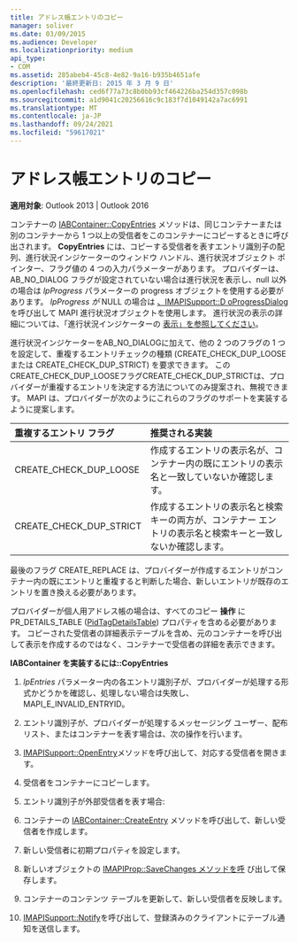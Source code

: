 ```yaml
---
title: アドレス帳エントリのコピー
manager: soliver
ms.date: 03/09/2015
ms.audience: Developer
ms.localizationpriority: medium
api_type:
- COM
ms.assetid: 285abeb4-45c8-4e82-9a16-b935b4651afe
description: '最終更新日: 2015 年 3 月 9 日'
ms.openlocfilehash: ced6f77a73c8b0bb93cf464226ba254d357c098b
ms.sourcegitcommit: a1d9041c20256616c9c183f7d1049142a7ac6991
ms.translationtype: MT
ms.contentlocale: ja-JP
ms.lasthandoff: 09/24/2021
ms.locfileid: "59617021"
---
```

# <a name="copying-address-book-entries"></a>アドレス帳エントリのコピー

  
  
**適用対象**: Outlook 2013 | Outlook 2016 
  
コンテナーの [IABContainer::CopyEntries](iabcontainer-copyentries.md) メソッドは、同じコンテナーまたは別のコンテナーから 1 つ以上の受信者をこのコンテナーにコピーするときに呼び出されます。 **CopyEntries** には、コピーする受信者を表すエントリ識別子の配列、進行状況インジケーターのウィンドウ ハンドル、進行状況オブジェクト ポインター、フラグ値の 4 つの入力パラメーターがあります。 プロバイダーは、AB_NO_DIALOG フラグが設定されていない場合は進行状況を表示し、null 以外の場合は  _lpProgress_ パラメーターの progress オブジェクトを使用する必要があります。 _lpProgress が_ NULL の場合は [、IMAPISupport::D oProgressDialog](imapisupport-doprogressdialog.md)を呼び出して MAPI 進行状況オブジェクトを使用します。 進行状況の表示の詳細については、「進行状況インジケーターの [表示」を参照してください](mapi-progress-indicators.md)。
  
進行状況インジケーターをAB_NO_DIALOGに加えて、他の 2 つのフラグの 1 つを設定して、重複するエントリチェックの種類 (CREATE_CHECK_DUP_LOOSE または CREATE_CHECK_DUP_STRICT) を要求できます。 このCREATE_CHECK_DUP_LOOSEフラグCREATE_CHECK_DUP_STRICTは、プロバイダーが重複するエントリを決定する方法についてのみ提案され、無視できます。 MAPI は、プロバイダーが次のようにこれらのフラグのサポートを実装するように提案します。
  
|**重複するエントリ フラグ**|**推奨される実装**|
|:-----|:-----|
|CREATE_CHECK_DUP_LOOSE  <br/> |作成するエントリの表示名が、コンテナー内の既にエントリの表示名と一致していないか確認します。  <br/> |
|CREATE_CHECK_DUP_STRICT  <br/> |作成するエントリの表示名と検索キーの両方が、コンテナー エントリの表示名と検索キーと一致しないか確認します。  <br/> |
   
最後のフラグ CREATE_REPLACE は、プロバイダーが作成するエントリがコンテナー内の既にエントリと重複すると判断した場合、新しいエントリが既存のエントリを置き換える必要があります。 
  
プロバイダーが個人用アドレス帳の場合は、すべてのコピー **操作** に PR_DETAILS_TABLE ([PidTagDetailsTable](pidtagdetailstable-canonical-property.md)) プロパティを含める必要があります。 コピーされた受信者の詳細表示テーブルを含め、元のコンテナーを呼び出して表示を作成するのではなく、コンテナーで受信者の詳細を表示できます。
  
 **IABContainer を実装するには::CopyEntries**
  
1. _lpEntries_ パラメーター内の各エントリ識別子が、プロバイダーが処理する形式かどうかを確認し、処理しない場合は失敗し、MAPI_E_INVALID_ENTRYID。 
    
2. エントリ識別子が、プロバイダーが処理するメッセージング ユーザー、配布リスト、またはコンテナーを表す場合は、次の操作を行います。
    
1. [IMAPISupport::OpenEntry](imapisupport-openentry.md)メソッドを呼び出して、対応する受信者を開きます。 
    
2. 受信者をコンテナーにコピーします。 
    
3. エントリ識別子が外部受信者を表す場合:
    
1. コンテナーの [IABContainer::CreateEntry](iabcontainer-createentry.md) メソッドを呼び出して、新しい受信者を作成します。 
    
2. 新しい受信者に初期プロパティを設定します。
    
4. 新しいオブジェクトの [IMAPIProp::SaveChanges メソッドを呼](imapiprop-savechanges.md) び出して保存します。 
    
5. コンテナーのコンテンツ テーブルを更新して、新しい受信者を反映します。 
    
6. [IMAPISupport::Notify](imapisupport-notify.md)を呼び出して、登録済みのクライアントにテーブル通知を送信します。 
    


